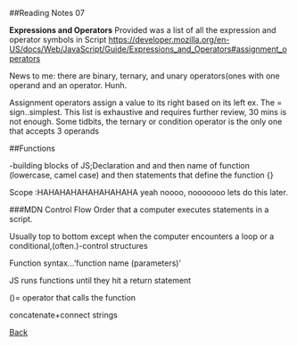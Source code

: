 ##Reading Notes 07

**Expressions and Operators**
Provided was a list of all the expression and operator symbols in Script https://developer.mozilla.org/en-US/docs/Web/JavaScript/Guide/Expressions_and_Operators#assignment_operators

News to me: there are binary, ternary, and unary operators(ones with one operand and an operator. Hunh.

Assignment operators assign a value to its right based on its left ex. The = sign..simplest. This list is exhaustive and requires further review, 30 mins is not enough. Some tidbits, the ternary or condition operator is the only one that accepts 3 operands


##Functions

-building blocks of JS;Declaration and and then name of function (lowercase, camel case) and then statements that define the function {}

Scope :HAHAHAHAHAHAHAHAHA yeah noooo, nooooooo lets do this later.

###MDN Control Flow
Order that a computer executes statements in a script.

Usually top to bottom except when the computer encounters a loop or a conditional,(often.)-control structures

Function syntax…’function name (parameters)’

JS runs functions until they hit a return statement

()= operator that calls the function


concatenate+connect strings

[Back](README.md)
